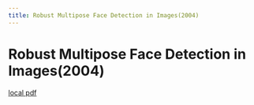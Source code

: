 ```yaml
---
title: Robust Multipose Face Detection in Images(2004)
---
```


# Robust Multipose Face Detection in Images(2004)

[local pdf](../../../pdfs/2004-Robust%20Multipose%20Face%20Detection%20in%20Images.pdf)
